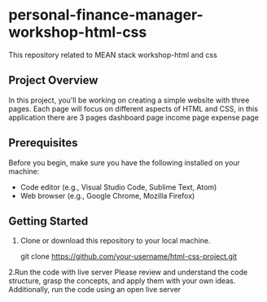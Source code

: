 # personal-finance-manager-workshop-html-css
This repository related to MEAN stack workshop-html and css
## Project Overview

In this project, you'll be working on creating a simple website with three pages. Each page will focus on different aspects of HTML and CSS, in this application there are 3 pages dashboard page income page expense page

## Prerequisites

Before you begin, make sure you have the following installed on your machine:

- Code editor (e.g., Visual Studio Code, Sublime Text, Atom)
- Web browser (e.g., Google Chrome, Mozilla Firefox)

## Getting Started

1. Clone or download this repository to your local machine.
 
   git clone https://github.com/your-username/html-css-project.git

2.Run the code with live server
  Please review and understand the code structure, grasp the concepts, and apply them with your own ideas. Additionally, run the code using an open live server